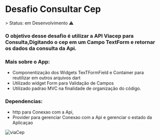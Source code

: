 <h1>Desafio Consultar Cep</h1>
 > Status: em Desenvolvimento ⚠️

### O objetivo desse desafio é utilizar a API Viacep para Consulta,Digitando o cep em um Campo TextForm e retornar os dados da consulta da Api.

### Mais sobre o App:
+ Componentização dos Widgets TexTFormField e Container para reutilizar em outros arquivos dart
+ Utilizado widget Form para Validação de Campos
+ Utilizado padrao MVC na finalidade de organização do código.

### Dependencias:

+ http para Conexao com a Api,
+ Provider para gerenciar Conexao com a Api e gerenciar o estado da Aplicaçao

![viaCep](https://user-images.githubusercontent.com/98062365/163898443-a26de2dc-75c2-4df8-8ddf-ae85af3b3b79.gif)
